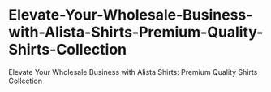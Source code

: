 # Elevate-Your-Wholesale-Business-with-Alista-Shirts-Premium-Quality-Shirts-Collection
Elevate Your Wholesale Business with Alista Shirts: Premium Quality Shirts Collection
